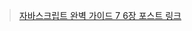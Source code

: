 > [자바스크립트 완벽 가이드 7 6장 포스트 링크](https://1-blue.github.io/posts/%EC%9E%90%EB%B0%94%EC%8A%A4%ED%81%AC%EB%A6%BD%ED%8A%B8-%EC%99%84%EB%B2%BD-%EA%B0%80%EC%9D%B4%EB%93%9C-6%EC%9E%A5/)
